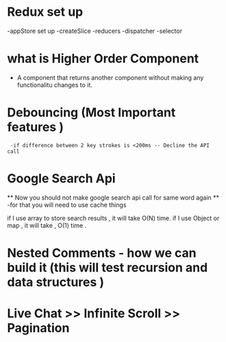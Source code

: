 # Redux set up
  -appStore set up
  -createSlice
  -reducers
  -dispatcher
  -selector
  

 # what is Higher Order Component
   - A component that returns another component without making any functionalitu changes to it.

 # Debouncing (Most Important features )
     -if difference between 2 key strokes is <200ms -- Decline the API call

 # Google Search Api

 ** Now you  should not make google search api call for same word again ** <br>
 -for that you will need to use cache things

 if I use array to store search results , it will take O(N) time.
 if I use Object or map , it will take , O(1) time .



 # Nested Comments - how we can build it (this will test recursion and data structures )    



 # Live Chat >> Infinite Scroll >> Pagination

 

 
    